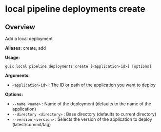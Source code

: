 # local pipeline deployments create

## Overview

Add a local deployment

**Aliases:** create, add

**Usage:**

```
quix local pipeline deployments create [<application-id>] [options]
```

**Arguments:**

- `<application-id>` : The ID or path of the application you want to deploy

**Options:**

- `--name <name>` : Name of the deployment (defaults to the name of the application)
- `--directory <directory>` : Base directory (defaults to current directory)
- `--version <version>` : Selects the version of the application to deploy (latest/commit/tag)

